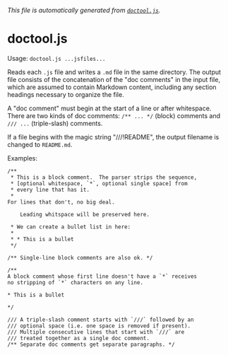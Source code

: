 *This file is automatically generated from [`doctool.js`](doctool.js).*

# doctool.js

Usage: `doctool.js ...jsfiles...`

Reads each `.js` file and writes a `.md` file in the same directory.
The output file consists of the concatenation of the "doc comments"
in the input file, which are assumed to contain Markdown content,
including any section headings necessary to organize the file.

A "doc comment" must begin at the start of a line or after
whitespace.  There are two kinds of doc comments: `/** ... */`
(block) comments and `/// ...` (triple-slash) comments.

If a file begins with the magic string "///!README", the output
filename is changed to `README.md`.

Examples:

```
/**
 * This is a block comment.  The parser strips the sequence,
 * [optional whitespace, `*`, optional single space] from
 * every line that has it.
 *
For lines that don't, no big deal.

    Leading whitspace will be preserved here.

 * We can create a bullet list in here:
 *
 * * This is a bullet
 */
```

```
/** Single-line block comments are also ok. */
```

```
/**
A block comment whose first line doesn't have a `*` receives
no stripping of `*` characters on any line.

* This is a bullet

*/
```

```
/// A triple-slash comment starts with `///` followed by an
/// optional space (i.e. one space is removed if present).
/// Multiple consecutive lines that start with `///` are
/// treated together as a single doc comment.
/** Separate doc comments get separate paragraphs. */
```